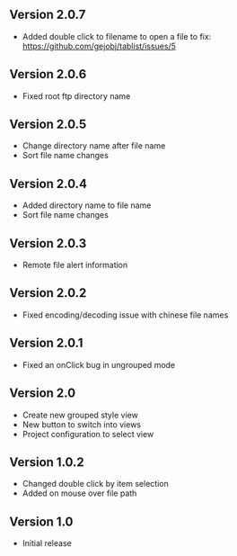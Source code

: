 ## Version 2.0.7

- Added double click to filename to open a file to fix: https://github.com/gejobj/tablist/issues/5 

## Version 2.0.6

- Fixed root ftp directory name

## Version 2.0.5

- Change directory name after file name
- Sort file name changes

## Version 2.0.4

- Added directory name to file name
- Sort file name changes

## Version 2.0.3

- Remote file alert information

## Version 2.0.2

- Fixed encoding/decoding issue with chinese file names

## Version 2.0.1

- Fixed an onClick bug in ungrouped mode

## Version 2.0

- Create new grouped style view
- New button to switch into views
- Project configuration to select view

## Version 1.0.2

- Changed double click by item selection
- Added on mouse over file path

## Version 1.0

- Initial release
